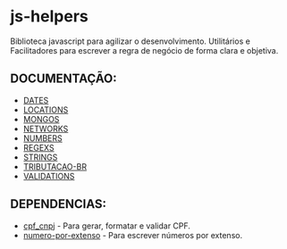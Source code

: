 # js-helpers

Biblioteca javascript para agilizar o desenvolvimento. Utilitários e Facilitadores para escrever a regra de negócio de forma clara e objetiva.

## DOCUMENTAÇÃO:

-   [DATES](https://github.com/maviniciuus/js-helpers/blob/master/doc/DATES.md)
-   [LOCATIONS](https://github.com/maviniciuus/js-helpers/blob/master/doc/LOCATIONS.md)
-   [MONGOS](https://github.com/maviniciuus/js-helpers/blob/master/doc/MONGOS.md)
-   [NETWORKS](https://github.com/maviniciuus/js-helpers/blob/master/doc/NETWORKS.md)
-   [NUMBERS](https://github.com/maviniciuus/js-helpers/blob/master/doc/NUMBERS.md)
-   [REGEXS](https://github.com/maviniciuus/js-helpers/blob/master/doc/REGEXS.md)
-   [STRINGS](https://github.com/maviniciuus/js-helpers/blob/master/doc/STRINGS.md)
-   [TRIBUTACAO-BR](https://github.com/maviniciuus/js-helpers/blob/master/doc/TRIBUTACAO-BR.md)
-   [VALIDATIONS](https://github.com/maviniciuus/js-helpers/blob/master/doc/VALIDATIONS.md)

## DEPENDENCIAS:

-   [cpf_cnpj](https://github.com/fnando/cpf_cnpj) - Para gerar, formatar e validar CPF.
-   [numero-por-extenso](https://github.com/LenonBordini/numero-por-extenso) - Para escrever números por extenso.

